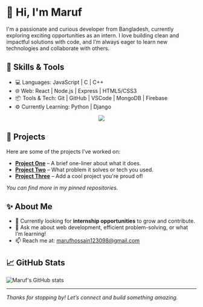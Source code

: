 # 👋 Hi, I'm Maruf

I'm a passionate and curious developer from Bangladesh, currently exploring exciting opportunities as an intern. I love building clean and impactful solutions with code, and I’m always eager to learn new technologies and collaborate with others.

## 🚀 Skills & Tools

- 💻 Languages: JavaScript | C | C++
- 🌐 Web: React | Node.js | Express | HTML5/CSS3
- 📦 Tools & Tech: Git | GitHub | VSCode | MongoDB | Firebase
- ⚙️ Currently Learning: Python | Django

<p align="center">
  <a href="https://skillicons.dev">
    <img src="https://skillicons.dev/icons?i=c,cpp,js,django,react,nodejs,express,html,css,git,github,vscode,mongodb,postgresql,firebase,postman" />
  </a>
</p>

## 📌 Projects

Here are some of the projects I’ve worked on:

- **[Project One](#)** – A brief one-liner about what it does.
- **[Project Two](#)** – What problem it solves or tech you used.
- **[Project Three](#)** – Add a cool project you're proud of!

_You can find more in my pinned repositories._

## ✨ About Me

- 🔭 Currently looking for **internship opportunities** to grow and contribute.
- 💬 Ask me about web development, efficient problem-solving, or what I’m learning!
- 📫 Reach me at: marufhossain123098@gmail.com

## 📈 GitHub Stats

![Maruf's GitHub stats](https://github-readme-stats.vercel.app/api?username=your-username&show_icons=true&theme=default)

---

_Thanks for stopping by! Let’s connect and build something amazing._
